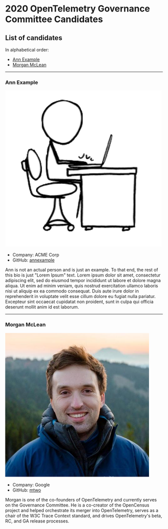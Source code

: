 # 2020 OpenTelemetry Governance Committee Candidates

## List of candidates

In alphabetical order:

- [Ann Example](#Ann-Example)
- [Morgan McLean](#Morgan-McLean)

---

### Ann Example

![Ann Example](static/ann-example.png)

- Company: ACME Corp
- GitHub: [annexample](https://github.com/annexample)

Ann is not an actual person and is just an example. To that end, the rest of
this bio is just "Lorem Ipsum" text. Lorem ipsum dolor sit amet, consectetur
adipiscing elit, sed do eiusmod tempor incididunt ut labore et dolore magna
aliqua. Ut enim ad minim veniam, quis nostrud exercitation ullamco laboris nisi
ut aliquip ex ea commodo consequat.  Duis aute irure dolor in reprehenderit in
voluptate velit esse cillum dolore eu fugiat nulla pariatur. Excepteur sint
occaecat cupidatat non proident, sunt in culpa qui officia deserunt mollit anim
id est laborum.

---

### Morgan McLean

![Morgan McLean](static/morgan-mclean.png)

- Company: Google
- GitHub: [mtwo](https://github.com/mtwo)

Morgan is one of the co-founders of OpenTelemetry and currently serves on the
Governance Committee. He is a co-creator of the OpenCensus project and
helped orchestrate its merger into OpenTelemetry, serves as a chair
of the W3C Trace Context standard, and drives OpenTelemetry's beta, RC, and
GA release processes.
